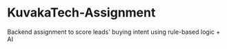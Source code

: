 # KuvakaTech-Assignment
Backend assignment to score leads' buying intent using rule-based logic + AI 
